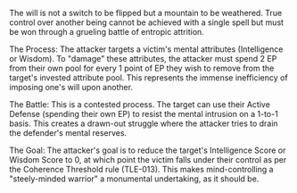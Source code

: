The will is not a switch to be flipped but a mountain to be weathered. True control over another being cannot be achieved with a single spell but must be won through a grueling battle of entropic attrition.

The Process: The attacker targets a victim's mental attributes (Intelligence or Wisdom). To "damage" these attributes, the attacker must spend 2 EP from their own pool for every 1 point of EP they wish to remove from the target's invested attribute pool. This represents the immense inefficiency of imposing one's will upon another.

The Battle: This is a contested process. The target can use their Active Defense (spending their own EP) to resist the mental intrusion on a 1-to-1 basis. This creates a drawn-out struggle where the attacker tries to drain the defender's mental reserves.

The Goal: The attacker's goal is to reduce the target's Intelligence Score or Wisdom Score to 0, at which point the victim falls under their control as per the Coherence Threshold rule (TLE-013). This makes mind-controlling a "steely-minded warrior" a monumental undertaking, as it should be.